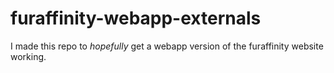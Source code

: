 # furaffinity-webapp-externals
I made this repo to *hopefully* get a webapp version of the furaffinity website working.
